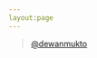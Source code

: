 ```yaml
---
layout:page
---
```


<blockquote class="tiktok-embed" cite="https://www.tiktok.com/@dewanmukto" data-unique-id="dewanmukto"  data-embed-type="creator" style="max-width: 720px; min-width: 288px;" > <section> <a target="_blank" href="https://www.tiktok.com/@dewanmukto?refer=creator_embed">@dewanmukto</a> </section> </blockquote> <script async src="https://www.tiktok.com/embed.js"></script>
